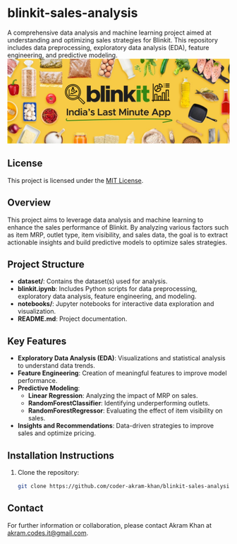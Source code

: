 # blinkit-sales-analysis
A comprehensive data analysis and machine learning project aimed at understanding and optimizing sales strategies for Blinkit. This repository includes data preprocessing, exploratory data analysis (EDA), feature engineering, and predictive modeling.
![image alt](https://github.com/coder-akram-khan/blinkit-sales-analysis/blob/main/BlinkitDataAnalysis.png?raw=true)

## License
This project is licensed under the [MIT License](LICENSE).

## Overview
This project aims to leverage data analysis and machine learning to enhance the sales performance of Blinkit. By analyzing various factors such as item MRP, outlet type, item visibility, and sales data, the goal is to extract actionable insights and build predictive models to optimize sales strategies.

## Project Structure
- **dataset/**: Contains the dataset(s) used for analysis.
- **blinkit.ipynb**: Includes Python scripts for data preprocessing, exploratory data analysis, feature engineering, and modeling.
- **notebooks/**: Jupyter notebooks for interactive data exploration and visualization.
- **README.md**: Project documentation.

## Key Features
- **Exploratory Data Analysis (EDA)**: Visualizations and statistical analysis to understand data trends.
- **Feature Engineering**: Creation of meaningful features to improve model performance.
- **Predictive Modeling**:
  - **Linear Regression**: Analyzing the impact of MRP on sales.
  - **RandomForestClassifier**: Identifying underperforming outlets.
  - **RandomForestRegressor**: Evaluating the effect of item visibility on sales.
- **Insights and Recommendations**: Data-driven strategies to improve sales and optimize pricing.

## Installation Instructions
1. Clone the repository:
   ```bash
   git clone https://github.com/coder-akram-khan/blinkit-sales-analysis.git

## Contact
For further information or collaboration, please contact Akram Khan at akram.codes.it@gmail.com.


